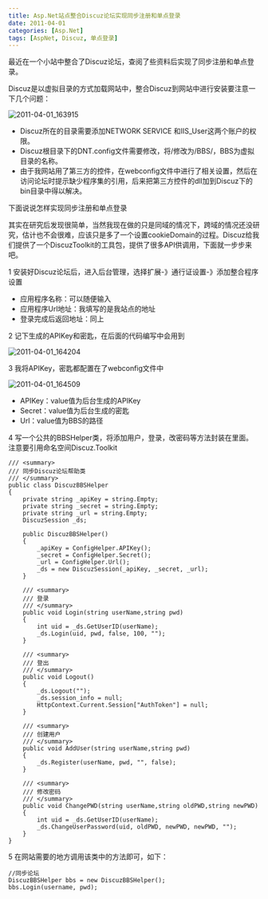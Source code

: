 ```yaml
---
title: Asp.Net站点整合Discuz论坛实现同步注册和单点登录
date: 2011-04-01
categories: [Asp.Net]
tags: [AspNet, Discuz, 单点登录]
---
```


最近在一个小站中整合了Discuz论坛，查阅了些资料后实现了同步注册和单点登录。

Discuz是以虚拟目录的方式加载网站中，整合Discuz到网站中进行安装要注意一下几个问题：

![2011-04-01_163915](http://fwhyy.com/img/post/2011-04-01_163915.png)

* Discuz所在的目录需要添加NETWORK SERVICE 和IIS_User这两个账户的权限。
* Discuz根目录下的DNT.config文件需要修改，将<Forumpath>/</Forumpath>修改为<Forumpath>/BBS/</Forumpath>，BBS为虚拟目录的名称。
* 由于我网站用了第三方的控件，在webconfig文件中进行了相关设置，然后在访问论坛时提示缺少程序集的引用，后来把第三方控件的dll加到Discuz下的bin目录中得以解决。

下面说说怎样实现同步注册和单点登录

其实在研究后发现很简单，当然我现在做的只是同域的情况下，跨域的情况还没研究，估计也不会很难，应该只是多了一个设置cookieDomain的过程。Discuz给我们提供了一个DiscuzToolkit的工具包，提供了很多API供调用，下面就一步步来吧。

1 安装好Discuz论坛后，进入后台管理，选择扩展-》通行证设置-》添加整合程序设置

* 应用程序名称：可以随便输入
* 应用程序Url地址：我填写的是我站点的地址
* 登录完成后返回地址：同上

2 记下生成的APIKey和密匙，在后面的代码编写中会用到

![2011-04-01_164204](http://fwhyy.com/img/post/2011-04-01_164204.png)

3 我将APIKey，密匙都配置在了webconfig文件中

![2011-04-01_164509](http://fwhyy.com/img/post/2011-04-01_164509.png)

* APIKey：value值为后台生成的APIKey
* Secret：value值为后台生成的密匙
* Url：value值为BBS的路径

4 写一个公共的BBSHelper类，将添加用户，登录，改密码等方法封装在里面。注意要引用命名空间Discuz.Toolkit

```
/// <summary>
/// 同步Discuz论坛帮助类
/// </summary>
public class DiscuzBBSHelper
{
    private string _apiKey = string.Empty;
    private string _secret = string.Empty;
    private string _url = string.Empty;
    DiscuzSession _ds;

    public DiscuzBBSHelper()
    {
        _apiKey = ConfigHelper.APIKey();
        _secret = ConfigHelper.Secret();
        _url = ConfigHelper.Url();
        _ds = new DiscuzSession(_apiKey, _secret, _url);
    }

    /// <summary>
    /// 登录
    /// </summary>
    public void Login(string userName,string pwd)
    {
        int uid = _ds.GetUserID(userName);
        _ds.Login(uid, pwd, false, 100, "");
    }

    /// <summary>
    /// 登出
    /// </summary>
    public void Logout()
    {
        _ds.Logout("");
        _ds.session_info = null;
        HttpContext.Current.Session["AuthToken"] = null;
    }

    /// <summary>
    /// 创建用户
    /// </summary>
    public void AddUser(string userName,string pwd)
    {
        _ds.Register(userName, pwd, "", false);
    }

    /// <summary>
    /// 修改密码
    /// </summary>
    public void ChangePWD(string userName,string oldPWD,string newPWD)
    {
        int uid = _ds.GetUserID(userName);
        _ds.ChangeUserPassword(uid, oldPWD, newPWD, newPWD, "");
    }
}
```

5 在网站需要的地方调用该类中的方法即可，如下：

```
//同步论坛
DiscuzBBSHelper bbs = new DiscuzBBSHelper();
bbs.Login(username, pwd);
```



